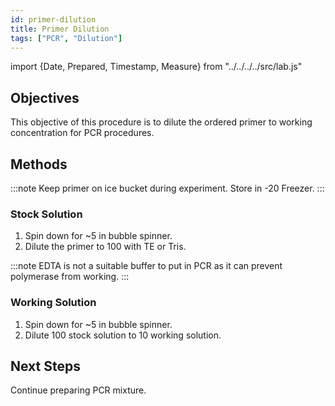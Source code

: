 ```yaml
---
id: primer-dilution
title: Primer Dilution
tags: ["PCR", "Dilution"]
---
```



import {Date, Prepared, Timestamp, Measure} from "../../../../src/lab\.js"

## Objectives

This objective of this procedure is to dilute the ordered primer to working concentration for PCR procedures.

## Methods

:::note
Keep primer on ice bucket during experiment. Store in <Measure unit="degC">-20</Measure> Freezer. 
:::

### Stock Solution

<Prepared color="#f3713a"/>

1. Spin down for <Measure unit="s">~5</Measure> in bubble spinner.
1. Dilute the primer to <Measure unit="um">100</Measure> with TE or Tris.

:::note
EDTA is not a suitable buffer to put in PCR as it can prevent polymerase from working.
:::

### Working Solution

1. Spin down for <Measure unit="s">~5</Measure> in bubble spinner.
1. Dilute <Measure unit="um">100</Measure> stock solution to <Measure unit="um">10</Measure> working solution.


## Next Steps

Continue preparing PCR mixture.